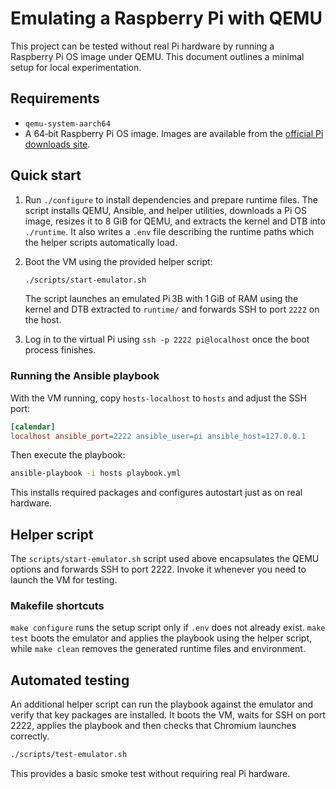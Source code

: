 # Emulating a Raspberry Pi with QEMU

This project can be tested without real Pi hardware by running a
Raspberry Pi OS image under QEMU. This document outlines a minimal
setup for local experimentation.

## Requirements
* `qemu-system-aarch64`
* A 64‑bit Raspberry Pi OS image. Images are available from the
  [official Pi downloads site](https://www.raspberrypi.com/software/operating-systems/).

## Quick start
1. Run `./configure` to install dependencies and prepare runtime files.
   The script installs QEMU, Ansible, and helper utilities, downloads a Pi OS image,
   resizes it to 8 GiB for QEMU, and extracts the kernel and DTB into
   `./runtime`. It also writes a `.env` file describing the runtime paths
   which the helper scripts automatically load.
2. Boot the VM using the provided helper script:

   ```bash
   ./scripts/start-emulator.sh
   ```

   The script launches an emulated Pi 3B with 1 GiB of RAM using the
   kernel and DTB extracted to `runtime/` and forwards SSH to port `2222`
   on the host.

3. Log in to the virtual Pi using `ssh -p 2222 pi@localhost` once the
   boot process finishes.

### Running the Ansible playbook
With the VM running, copy `hosts-localhost` to `hosts` and adjust the
SSH port:

```ini
[calendar]
localhost ansible_port=2222 ansible_user=pi ansible_host=127.0.0.1
```

Then execute the playbook:

```bash
ansible-playbook -i hosts playbook.yml
```

This installs required packages and configures autostart just as on
real hardware.

## Helper script
The `scripts/start-emulator.sh` script used above encapsulates the QEMU
options and forwards SSH to port 2222. Invoke it whenever you need to
launch the VM for testing.

### Makefile shortcuts
`make configure` runs the setup script only if `.env` does not already
exist. `make test` boots the emulator and applies the playbook using the
helper script, while `make clean` removes the generated runtime files
and environment.

## Automated testing
An additional helper script can run the playbook against the emulator and verify that key packages are installed. It boots the VM, waits for SSH on port 2222, applies the playbook and then checks that Chromium launches correctly.

```bash
./scripts/test-emulator.sh
```

This provides a basic smoke test without requiring real Pi hardware.

